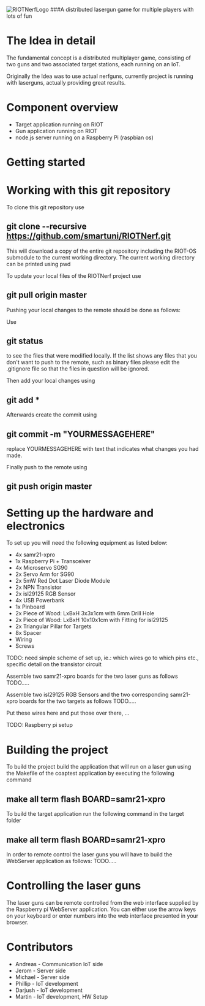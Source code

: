 ![RIOTNerfLogo](https://github.com/smartuni/RIOTNerf/blob/master/DOC/RiotNerf_LOGO.png)
###A distributed lasergun game for multiple players with lots of fun

# The Idea in detail

The fundamental concept is a distributed multiplayer game, consisting of two 
guns and two associated target stations, each running on an IoT.

Originally the Idea was to use actual nerfguns, currently project is running with laserguns, actually providing great 
results.

# Component overview
* Target application running on RIOT  
* Gun application running on RIOT  
* node.js server running on a Raspberry Pi (raspbian os)  

# Getting started

# Working with this git repository

To clone this git repository use

## git clone --recursive https://github.com/smartuni/RIOTNerf.git

This will download a copy of the entire git repository including the RIOT-OS submodule
to the current working directory. The current working directory can be printed using
pwd


To update your local files of the RIOTNerf project use
## git pull origin master

Pushing your local changes to the remote should be done as follows:

Use 

## git status

to see the files that were modified locally.
If the list shows any files that you don't want to push to the remote, 
such as binary files please edit the .gitignore file so that the files in question will be ignored.

Then add your local changes using

## git add *

Afterwards create the commit using

## git commit -m "YOURMESSAGEHERE"

replace YOURMESSAGEHERE with text that indicates what changes you had made.

Finally push to the remote using 

## git push origin master


# Setting up the hardware and electronics

To set up you will need the following equipment as listed below:

- 4x samr21-xpro
- 1x Raspberry Pi + Transceiver
- 4x Microservo SG90
- 2x Servo Arm for SG90
- 2x 5mW Red Dot Laser Diode Module
- 2x NPN Transistor
- 2x isl29125 RGB Sensor
- 4x USB Powerbank
- 1x Pinboard
- 2x Piece of Wood: LxBxH 3x3x1cm with 6mm Drill Hole
- 2x Piece of Wood: LxBxH 10x10x1cm with Fitting for isl29125
- 2x Triangular Pillar for Targets
- 8x Spacer
- Wiring
- Screws


TODO: need simple scheme of set up, ie.: which wires go to which pins etc., specific detail on the transistor circuit

Assemble two samr21-xpro boards for the two laser guns as follows
TODO.....

Assemble two isl29125 RGB Sensors and the two corresponding samr21-xpro boards for the two targets as follows
TODO.....

Put these wires here and put those over there, ...

TODO:
Raspberry pi setup


# Building the project

To build the project 
build the application that will run on a laser gun
using the Makefile of the coaptest application by executing the following command

## make all term flash BOARD=samr21-xpro

To build the target application run the following command in the target folder

## make all term flash BOARD=samr21-xpro

In order to remote control the laser guns you will have to build the WebServer application as follows:
TODO.....


# Controlling the laser guns

The laser guns can be remote controlled from the web interface supplied by the Raspberry pi WebServer application.
You can either use the arrow keys on your keyboard or enter numbers into the web interface presented in your browser.

# Contributors
* Andreas - Communication IoT side  
* Jerom   - Server side  
* Michael - Server side  
* Phillip - IoT development  
* Darjush - IoT development  
* Martin  - IoT development, HW Setup  
